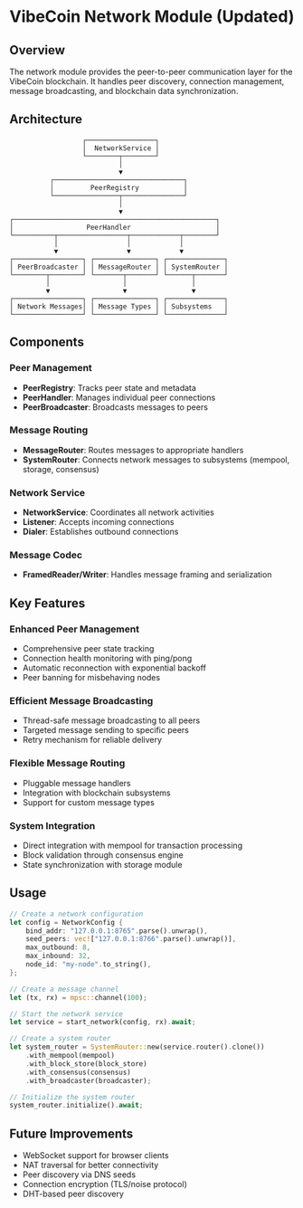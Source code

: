 # VibeCoin Network Module (Updated)

## Overview

The network module provides the peer-to-peer communication layer for the VibeCoin blockchain. It handles peer discovery, connection management, message broadcasting, and blockchain data synchronization.

## Architecture

```
                  ┌─────────────────┐
                  │  NetworkService │
                  └────────┬────────┘
                           │
                           ▼
          ┌────────────────────────────────┐
          │         PeerRegistry           │
          └────────────────┬───────────────┘
                           │
                           ▼
┌──────────────────────────────────────────────────┐
│                  PeerHandler                     │
└──────────┬─────────────────┬────────────┬────────┘
           │                 │            │
           ▼                 ▼            ▼
┌─────────────────┐ ┌───────────────┐ ┌──────────────┐
│ PeerBroadcaster │ │ MessageRouter │ │ SystemRouter │
└────────┬────────┘ └───────┬───────┘ └──────┬───────┘
         │                  │                │
         ▼                  ▼                ▼
┌─────────────────┐ ┌───────────────┐ ┌──────────────┐
│ Network Messages│ │ Message Types │ │ Subsystems   │
└─────────────────┘ └───────────────┘ └──────────────┘
```

## Components

### Peer Management

- **PeerRegistry**: Tracks peer state and metadata
- **PeerHandler**: Manages individual peer connections
- **PeerBroadcaster**: Broadcasts messages to peers

### Message Routing

- **MessageRouter**: Routes messages to appropriate handlers
- **SystemRouter**: Connects network messages to subsystems (mempool, storage, consensus)

### Network Service

- **NetworkService**: Coordinates all network activities
- **Listener**: Accepts incoming connections
- **Dialer**: Establishes outbound connections

### Message Codec

- **FramedReader/Writer**: Handles message framing and serialization

## Key Features

### Enhanced Peer Management

- Comprehensive peer state tracking
- Connection health monitoring with ping/pong
- Automatic reconnection with exponential backoff
- Peer banning for misbehaving nodes

### Efficient Message Broadcasting

- Thread-safe message broadcasting to all peers
- Targeted message sending to specific peers
- Retry mechanism for reliable delivery

### Flexible Message Routing

- Pluggable message handlers
- Integration with blockchain subsystems
- Support for custom message types

### System Integration

- Direct integration with mempool for transaction processing
- Block validation through consensus engine
- State synchronization with storage module

## Usage

```rust
// Create a network configuration
let config = NetworkConfig {
    bind_addr: "127.0.0.1:8765".parse().unwrap(),
    seed_peers: vec!["127.0.0.1:8766".parse().unwrap()],
    max_outbound: 8,
    max_inbound: 32,
    node_id: "my-node".to_string(),
};

// Create a message channel
let (tx, rx) = mpsc::channel(100);

// Start the network service
let service = start_network(config, rx).await;

// Create a system router
let system_router = SystemRouter::new(service.router().clone())
    .with_mempool(mempool)
    .with_block_store(block_store)
    .with_consensus(consensus)
    .with_broadcaster(broadcaster);

// Initialize the system router
system_router.initialize().await;
```

## Future Improvements

- WebSocket support for browser clients
- NAT traversal for better connectivity
- Peer discovery via DNS seeds
- Connection encryption (TLS/noise protocol)
- DHT-based peer discovery
